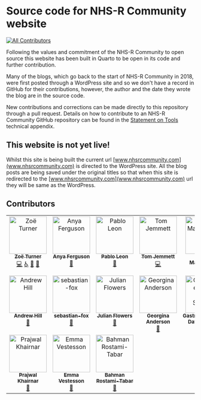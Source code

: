 # Source code for NHS-R Community website
<!-- ALL-CONTRIBUTORS-BADGE:START - Do not remove or modify this section -->
[![All Contributors](https://img.shields.io/badge/all_contributors-17-orange.svg?style=flat-square)](#contributors-)
<!-- ALL-CONTRIBUTORS-BADGE:END -->

Following the values and commitment of the NHS-R Community to open source this website has been built in Quarto to be open in its code and further contribution.

Many of the blogs, which go back to the start of NHS-R Community in 2018, were first posted through a WordPress site and so we don't have a record in GitHub for their contributions, however, the author and the date they wrote the blog are in the source code.

New contributions and corrections can be made directly to this repository through a pull request.
Details on how to contribute to an NHS-R Community GitHub repository can be found in the [Statement on Tools](https://tools.nhsrcommunity.com/contribution.html) technical appendix.

## This website is not yet live!

Whilst this site is being built the current url [www.nhsrcommunity.com](www.nhsrcommunity.com) is directed to the WordPress site.
All the blog posts are being saved under the original titles so that when this site is redirected to the [www.nhsrcommunity.com](www.nhsrcommunity.com) url they will be same as the WordPress.

## Contributors

<!-- ALL-CONTRIBUTORS-LIST:START - Do not remove or modify this section -->
<!-- prettier-ignore-start -->
<!-- markdownlint-disable -->
<table>
  <tbody>
    <tr>
      <td align="center" valign="top" width="14.28%"><a href="https://philosopher-analyst.netlify.app/"><img src="https://avatars.githubusercontent.com/u/39963221?v=4?s=100" width="100px;" alt="Zoë Turner"/><br /><sub><b>Zoë Turner</b></sub></a><br /><a href="https://github.com/nhs-r-community/nhs-r-community/commits?author=Lextuga007" title="Code">💻</a> <a href="#a11y-Lextuga007" title="Accessibility">️️️️♿️</a> <a href="#blog-Lextuga007" title="Blogposts">📝</a> <a href="https://github.com/nhs-r-community/nhs-r-community/commits?author=Lextuga007" title="Documentation">📖</a></td>
      <td align="center" valign="top" width="14.28%"><a href="https://github.com/anyaferguson"><img src="https://avatars.githubusercontent.com/u/157487567?v=4?s=100" width="100px;" alt="Anya Ferguson"/><br /><sub><b>Anya Ferguson</b></sub></a><br /><a href="#ideas-anyaferguson" title="Ideas, Planning, & Feedback">🤔</a></td>
      <td align="center" valign="top" width="14.28%"><a href="https://github.com/Pablo-source"><img src="https://avatars.githubusercontent.com/u/76554081?v=4?s=100" width="100px;" alt="Pablo Leon"/><br /><sub><b>Pablo Leon</b></sub></a><br /><a href="#blog-Pablo-source" title="Blogposts">📝</a></td>
      <td align="center" valign="top" width="14.28%"><a href="https://tjmt.uk/"><img src="https://avatars.githubusercontent.com/u/12023696?v=4?s=100" width="100px;" alt="Tom Jemmett"/><br /><sub><b>Tom Jemmett</b></sub></a><br /><a href="https://github.com/nhs-r-community/nhs-r-community/commits?author=tomjemmett" title="Code">💻</a></td>
      <td align="center" valign="top" width="14.28%"><a href="https://johnmackintosh.net/blog"><img src="https://avatars.githubusercontent.com/u/3278367?v=4?s=100" width="100px;" alt="John MacKintosh"/><br /><sub><b>John MacKintosh</b></sub></a><br /><a href="#blog-johnmackintosh" title="Blogposts">📝</a></td>
      <td align="center" valign="top" width="14.28%"><a href="https://github.com/fiona-grimm"><img src="https://avatars.githubusercontent.com/u/31844347?v=4?s=100" width="100px;" alt="fiona-grimm"/><br /><sub><b>fiona-grimm</b></sub></a><br /><a href="#blog-fiona-grimm" title="Blogposts">📝</a></td>
      <td align="center" valign="top" width="14.28%"><a href="http://hutsons-hacks.info/"><img src="https://avatars.githubusercontent.com/u/44023992?v=4?s=100" width="100px;" alt="Gary Hutson"/><br /><sub><b>Gary Hutson</b></sub></a><br /><a href="#blog-statsgary" title="Blogposts">📝</a></td>
    </tr>
    <tr>
      <td align="center" valign="top" width="14.28%"><a href="https://www.linkedin.com/in/andrew-hill-39437177/"><img src="https://avatars.githubusercontent.com/u/3925834?v=4?s=100" width="100px;" alt="Andrew Hill"/><br /><sub><b>Andrew Hill</b></sub></a><br /><a href="#blog-md0u80c9" title="Blogposts">📝</a></td>
      <td align="center" valign="top" width="14.28%"><a href="https://github.com/sebastian-fox"><img src="https://avatars.githubusercontent.com/u/26870222?v=4?s=100" width="100px;" alt="sebastian-fox"/><br /><sub><b>sebastian-fox</b></sub></a><br /><a href="#blog-sebastian-fox" title="Blogposts">📝</a></td>
      <td align="center" valign="top" width="14.28%"><a href="https://github.com/julianflowers12"><img src="https://avatars.githubusercontent.com/u/73796630?v=4?s=100" width="100px;" alt="Julian Flowers"/><br /><sub><b>Julian Flowers</b></sub></a><br /><a href="#blog-julianflowers12" title="Blogposts">📝</a></td>
      <td align="center" valign="top" width="14.28%"><a href="https://github.com/PHEgeorginaanderson"><img src="https://avatars.githubusercontent.com/u/29062912?v=4?s=100" width="100px;" alt="Georgina Anderson"/><br /><sub><b>Georgina Anderson</b></sub></a><br /><a href="#blog-PHEgeorginaanderson" title="Blogposts">📝</a></td>
      <td align="center" valign="top" width="14.28%"><a href="http://gastrodatascience.com/"><img src="https://avatars.githubusercontent.com/u/9557821?v=4?s=100" width="100px;" alt="Gastroenterology Data Science"/><br /><sub><b>Gastroenterology Data Science</b></sub></a><br /><a href="#blog-sebastiz" title="Blogposts">📝</a></td>
      <td align="center" valign="top" width="14.28%"><a href="https://www.kurtosis.co.uk"><img src="https://avatars.githubusercontent.com/u/52818633?v=4?s=100" width="100px;" alt="Neil Pettinger"/><br /><sub><b>Neil Pettinger</b></sub></a><br /><a href="#blog-kurtstat" title="Blogposts">📝</a></td>
      <td align="center" valign="top" width="14.28%"><a href="http://mantisnlp.com"><img src="https://avatars.githubusercontent.com/u/4583655?v=4?s=100" width="100px;" alt="Matt Upson"/><br /><sub><b>Matt Upson</b></sub></a><br /><a href="#blog-ivyleavedtoadflax" title="Blogposts">📝</a></td>
    </tr>
    <tr>
      <td align="center" valign="top" width="14.28%"><a href="https://github.com/prajwalkhairnar"><img src="https://avatars.githubusercontent.com/u/67052212?v=4?s=100" width="100px;" alt="Prajwal Khairnar"/><br /><sub><b>Prajwal Khairnar</b></sub></a><br /><a href="#blog-prajwalkhairnar" title="Blogposts">📝</a></td>
      <td align="center" valign="top" width="14.28%"><a href="https://emmavestesson.netlify.com/"><img src="https://avatars.githubusercontent.com/u/31949401?v=4?s=100" width="100px;" alt="Emma Vestesson"/><br /><sub><b>Emma Vestesson</b></sub></a><br /><a href="#blog-emmavestesson" title="Blogposts">📝</a></td>
      <td align="center" valign="top" width="14.28%"><a href="http://www.bahmanrt.com"><img src="https://avatars.githubusercontent.com/u/25769816?v=4?s=100" width="100px;" alt="Bahman Rostami-Tabar"/><br /><sub><b>Bahman Rostami-Tabar</b></sub></a><br /><a href="#blog-bahmanrostamitabar" title="Blogposts">📝</a></td>
    </tr>
  </tbody>
</table>

<!-- markdownlint-restore -->
<!-- prettier-ignore-end -->

<!-- ALL-CONTRIBUTORS-LIST:END -->
<!-- prettier-ignore-start -->
<!-- markdownlint-disable -->

<!-- markdownlint-restore -->
<!-- prettier-ignore-end -->

<!-- ALL-CONTRIBUTORS-LIST:END -->
